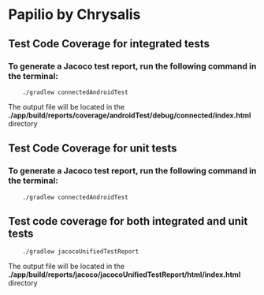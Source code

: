 # Papilio by Chrysalis

## Test Code Coverage for integrated tests

### To generate a Jacoco test report, run the following command in the terminal:

        ./gradlew connectedAndroidTest

The output file will be located in the **./app/build/reports/coverage/androidTest/debug/connected/index.html** directory

## Test Code Coverage for unit tests

### To generate a Jacoco test report, run the following command in the terminal:

        ./gradlew connectedAndroidTest

## Test code coverage for both integrated and unit tests

        ./gradlew jacocoUnifiedTestReport

The output file will be located in the **./app/build/reports/jacoco/jacocoUnifiedTestReport/html/index.html** directory
